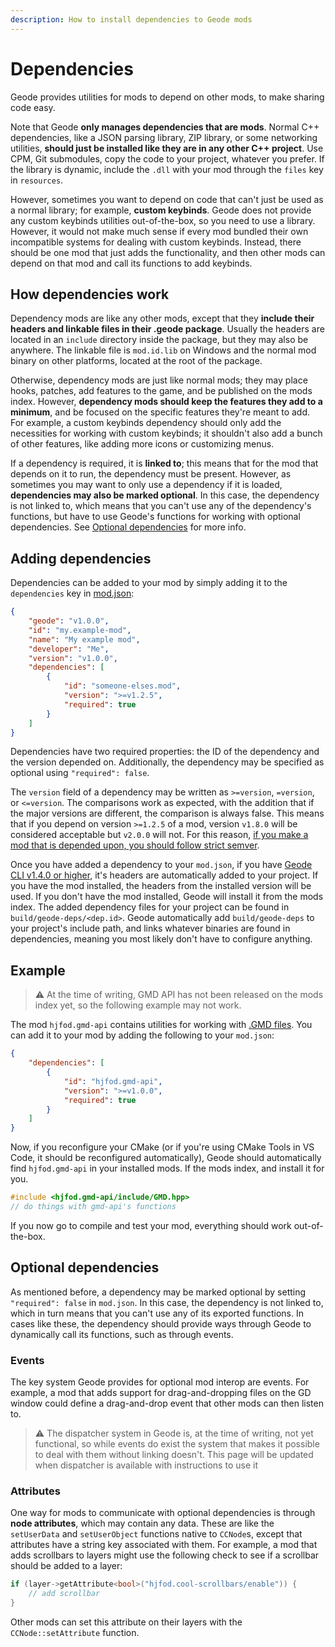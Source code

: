 ```yaml
---
description: How to install dependencies to Geode mods
---
```


# Dependencies

Geode provides utilities for mods to depend on other mods, to make sharing code easy.

Note that Geode **only manages dependencies that are mods**. Normal C++ dependencies, like a JSON parsing library, ZIP library, or some networking utilities, **should just be installed like they are in any other C++ project**. Use CPM, Git submodules, copy the code to your project, whatever you prefer. If the library is dynamic, include the `.dll` with your mod through the `files` key in `resources`. 

However, sometimes you want to depend on code that can't just be used as a normal library; for example, **custom keybinds**. Geode does not provide any custom keybinds utilities out-of-the-box, so you need to use a library. However, it would not make much sense if every mod bundled their own incompatible systems for dealing with custom keybinds. Instead, there should be one mod that just adds the functionality, and then other mods can depend on that mod and call its functions to add keybinds.

## How dependencies work

Dependency mods are like any other mods, except that they **include their headers and linkable files in their .geode package**. Usually the headers are located in an `include` directory inside the package, but they may also be anywhere. The linkable file is `mod.id.lib` on Windows and the normal mod binary on other platforms, located at the root of the package.

Otherwise, dependency mods are just like normal mods; they may place hooks, patches, add features to the game, and be published on the mods index. However, **dependency mods should keep the features they add to a minimum**, and be focused on the specific features they're meant to add. For example, a custom keybinds dependency should only add the necessities for working with custom keybinds; it shouldn't also add a bunch of other features, like adding more icons or customizing menus.

If a dependency is required, it is **linked to**; this means that for the mod that depends on it to run, the dependency must be present. However, as sometimes you may want to only use a dependency if it is loaded, **dependencies may also be marked optional**. In this case, the dependency is not linked to, which means that you can't use any of the dependency's functions, but have to use Geode's functions for working with optional dependencies. See [Optional dependencies](#optional-dependencies) for more info.

## Adding dependencies

Dependencies can be added to your mod by simply adding it to the `dependencies` key in [mod.json](/mods/configuring.md):

```json
{
    "geode": "v1.0.0",
    "id": "my.example-mod",
    "name": "My example mod",
    "developer": "Me",
    "version": "v1.0.0",
    "dependencies": [
        {
            "id": "someone-elses.mod",
            "version": ">=v1.2.5",
            "required": true
        }
    ]
}
```

Dependencies have two required properties: the ID of the dependency and the version depended on. Additionally, the dependency may be specified as optional using `"required": false`.

The `version` field of a dependency may be written as `>=version`, `=version`, or `<=version`. The comparisons work as expected, with the addition that if the major versions are different, the comparison is always false. This means that if you depend on version `>=1.2.5` of a mod, version `v1.8.0` will be considered acceptable but `v2.0.0` will not. For this reason, [if you make a mod that is depended upon, you should follow strict semver](https://semver.org).

Once you have added a dependency to your `mod.json`, if you have [Geode CLI v1.4.0 or higher](/info/installcli.md), it's headers are automatically added to your project. If you have the mod installed, the headers from the installed version will be used. If you don't have the mod installed, Geode will install it from the mods index. The added dependency files for your project can be found in `build/geode-deps/<dep.id>`. Geode automatically add `build/geode-deps` to your project's include path, and links whatever binaries are found in dependencies, meaning you most likely don't have to configure anything.

## Example

> :warning: At the time of writing, GMD API has not been released on the mods index yet, so the following example may not work.

The mod `hjfod.gmd-api` contains utilities for working with [.GMD files](https://fileinfo.com/extension/gmd). You can add it to your mod by adding the following to your `mod.json`:

```json
{
    "dependencies": [
        {
            "id": "hjfod.gmd-api",
            "version": ">=v1.0.0",
            "required": true
        }
    ]
}
```

Now, if you reconfigure your CMake (or if you're using CMake Tools in VS Code, it should be reconfigured automatically), Geode should automatically find `hjfod.gmd-api` in your installed mods. If the mods index, and install it for you.

```cpp
#include <hjfod.gmd-api/include/GMD.hpp>
// do things with gmd-api's functions
```

If you now go to compile and test your mod, everything should work out-of-the-box.

## Optional dependencies

As mentioned before, a dependency may be marked optional by setting `"required": false` in `mod.json`. In this case, the dependency is not linked to, which in turn means that you can't use any of its exported functions. In cases like these, the dependency should provide ways through Geode to dynamically call its functions, such as through events.

### Events

The key system Geode provides for optional mod interop are events. For example, a mod that adds support for drag-and-dropping files on the GD window could define a drag-and-drop event that other mods can then listen to.

> :warning: The dispatcher system in Geode is, at the time of writing, not yet functional, so while events do exist the system that makes it possible to deal with them without linking doesn't. This page will be updated when dispatcher is available with instructions to use it

### Attributes

One way for mods to communicate with optional dependencies is through **node attributes**, which may contain any data. These are like the `setUserData` and `setUserObject` functions native to `CCNode`s, except that attributes have a string key associated with them. For example, a mod that adds scrollbars to layers might use the following check to see if a scrollbar should be added to a layer:

```cpp
if (layer->getAttribute<bool>("hjfod.cool-scrollbars/enable")) {
    // add scrollbar
}
```

Other mods can set this attribute on their layers with the `CCNode::setAttribute` function.
